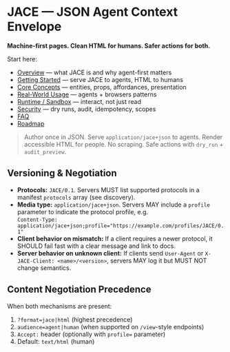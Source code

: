 # JACE — JSON Agent Context Envelope

**Machine-first pages. Clean HTML for humans. Safer actions for both.**

Start here:

- [Overview](./overview.md) — what JACE is and why agent-first matters
- [Getting Started](./getting-started.md) — serve JACE to agents, HTML to humans
- [Core Concepts](./concepts.md) — entities, props, affordances, presentation
- [Real-World Usage](./real-world.md) — agents + browsers patterns
- [Runtime / Sandbox](./runtime-sandbox.md) — interact, not just read
- [Security](./security.md) — dry runs, audit, idempotency, scopes
- [FAQ](./faq.md)
- [Roadmap](./roadmap.md)

> Author once in JSON. Serve `application/jace+json` to agents. Render accessible HTML for people. No scraping. Safe actions with `dry_run` + `audit_preview`.

## Versioning & Negotiation

* **Protocols:** `JACE/0.1`. Servers MUST list supported protocols in a manifest `protocols` array (see discovery).
* **Media type:** `application/jace+json`. Servers MAY include a `profile` parameter to indicate the protocol profile, e.g.  
  `Content-Type: application/jace+json;profile="https://example.com/profiles/JACE/0.1"`
* **Client behavior on mismatch:** If a client requires a newer protocol, it SHOULD fail fast with a clear message and link to docs.
* **Server behavior on unknown client:** If clients send `User-Agent` or `X-JACE-Client: <name>/<version>`, servers MAY log it but MUST NOT change semantics.

## Content Negotiation Precedence

When both mechanisms are present:

1. `?format=jace|html` (highest precedence)
2. `audience=agent|human` (when supported on `/view`-style endpoints)
3. `Accept:` header (optionally with `profile=` parameter)
4. Default: `text/html` (human)
